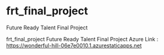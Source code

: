 # frt_final_project
Future Ready Talent Final Project

frt_final_project
Future Ready Talent Final Project Azure Link : https://wonderful-hill-06e7e0010.1.azurestaticapps.net
